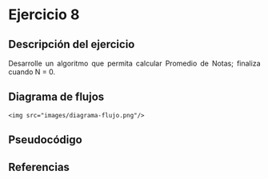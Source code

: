 <div align="justify">

# Ejercicio 8

<!-- Recuerda que

## 1. Subtítulo tarea

### 1.1 Subtítulo de la tarea

-- Incluir imagenes

<div align="center">
    <img src="images/diagrama-flujo.png"/> 
</div>

-->

## Descripción del ejercicio
Desarrolle un algoritmo que permita calcular Promedio de Notas; finaliza cuando N = 0.
## Diagrama de flujos
    <img src="images/diagrama-flujo.png"/>
## Pseudocódigo

## Referencias


</div>